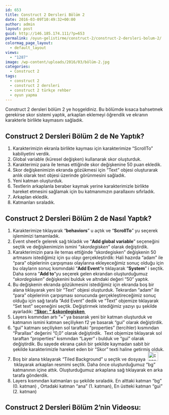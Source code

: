 ```yaml
---
id: 653
title: Construct 2 Dersleri Bölüm 2
date: 2016-03-09T10:49:32+00:00
author: admin
layout: post
guid: http://146.185.174.111/?p=653
permalink: /oyun-gelistirme/construct-2/construct-2-dersleri-bolum-2/
colormag_page_layout:
  - default_layout
views:
  - "1287"
image: /wp-content/uploads/2016/03/bölüm-2.jpg
categories:
  - Construct 2
tags:
  - construct 2
  - construct 2 dersleri
  - construct 2 türkçe rehber
  - oyun yapma
---
```

Construct 2 dersleri bölüm 2 ye hoşgeldiniz. Bu bölümde kısaca bahsetmek gerekirse skor sistemi yaptık, arkaplan eklemeyi öğrendik ve ekranın karakterle birlikte kaymasını sağladık.

## Construct 2 Dersleri Bölüm 2 de Ne Yaptık?

  1. Karakterimizin ekranla birlikte kayması için karakterimize &#8220;ScrollTo&#8221; kabiliyetini verdik.
  2. Global variable (küresel değişken) kullanarak skor oluşturduk.
  3. Karakterimiz para ile temas ettiğinde skor değişkenine 50 puan ekledik.
  4. Skor değişkenimizin ekranda gözükmesi için &#8220;Text&#8221; objesi oluşturarak anlık olarak text objesi üzerinde görünmesini sağladık.
  5. Yeni katman oluşturduk.
  6. Textlerin arkaplanla beraber kaymak yerine karakterimizle birlikte hareket etmesini sağlamak için bu katmanımızın parallaxını sıfırladık.
  7. Arkaplan ekledik.
  8. Katmanları sıraladık.

## Construct 2 Dersleri Bölüm 2 de Nasıl Yaptık?

  1. Karakterimize tıklayarak &#8220;**behaviors**&#8221; u açtık ve &#8220;**ScrollTo**&#8221; yu seçerek işlemimizi tamamladık.
  2. Event sheet&#8217;e gelerek sağ tıkladık ve &#8220;**Add global variable**&#8221; seçeneğini seçtik ve değişkenimizin ismini &#8220;_skordegisken_&#8221; olarak değiştirdik.
  3. Karakterimizin para ile temas ettiğinde &#8220;skordegisken&#8221; değişkenin 50 artmasını istediğimiz için şu olayı gerçekleştirdik: Hali hazırda &#8220;adam&#8221; ile &#8220;para&#8221; objelerinin çarpışması olaylarına ekleyeceğimiz sonuç olduğu için bu olayların sonuç kısmındaki &#8220;**Add Event**&#8220;e tıklayarak &#8220;**System**&#8221; i seçtik. Daha sonra &#8220;**Add to**&#8220;yu seçerek gelen ekrandan oluşturduğumuz &#8220;_skordegisken_&#8221; değişkenini bulduk ve altndaki değeri &#8220;50&#8221; yaptık.
  4. Bu değişkenin ekranda gözükmesini istediğimiz için ekranda boş bir alana tıklayarak yeni bir &#8220;Text&#8221; objesi oluşturduk. Tekrardan &#8220;adam&#8221; ile &#8220;para&#8221; objelerinin çarpışması sonucunda gerçekleştireceğimiz sonuç olduğu için sağ tarafa &#8220;Add Event&#8221; dedik ve &#8220;Text&#8221; objemize tıklayarak &#8220;Set text&#8221; seçeneğini seçtik. Değiştirmek istediğimiz yazıyı şu şekilde ayarladık: **<span style="text-decoration: underline;">&#8220;Skor: &#8221; &skordegisken </span>**
  5. Layers kısmından artı &#8220;+&#8221; ya basarak yeni bir katman oluşturduk ve katmanın ismini katman seçiliyken f2 ye basarak &#8220;gui&#8221; olarak değiştirdik.
  6. &#8220;gui&#8221; katmanı seçiliyken sol taraftaki &#8220;properties&#8221; (tercihler) kısmından &#8220;Parallax&#8221; değerini &#8220;0,0&#8221; olarak değiştirdik.  Text objemize tıklayarak sol taraftan &#8220;properties&#8221; kısmından &#8220;Layer&#8221; ı bulduk ve &#8220;gui&#8221; olarak değiştirdik. Bu sayede ekrana çakılı bir şekilde kaymadan sabit bir şekilde karakterimizle hareket eden bir &#8220;Skor&#8221; texti haline getirmiş olduk.
  7. Boş bir alana tıklayarak &#8220;Tiled Background&#8221; u seçtik ve dosyaya  <a href="http://146.185.174.111/wp-content/uploads/2016/03/dosya.png" rel="attachment wp-att-647"><img class="alignnone wp-image-647 size-full" src="http://146.185.174.111/wp-content/uploads/2016/03/dosya.png" alt="construct 2 dersleri bölüm 2" width="32" height="28" /></a> tıklayarak arkaplan resmimi seçtik. Daha önce oluşturduğumuz &#8220;bg&#8221; katmanının içine attık. Oluşturduğumuz arkaplana sağ tıklayarak en arka tarafa gönderdik.
  8. Layers kısmından katmanları şu şekilde sıraladık. En alttaki katman &#8220;bg&#8221; (0. katman) , Ortadaki katman &#8220;ana&#8221; (1. katman), En üstteki katman &#8220;gui&#8221; (2. katman)

### 

## Construct 2 Dersleri Bölüm 2&#8217;nin Videosu: